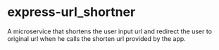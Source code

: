 # express-url_shortner

A microservice that shortens the user input url and redirect the user to original url when he calls the shorten url provided by the app. 

